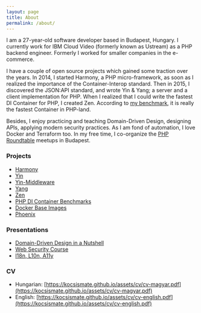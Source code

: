 ```yaml
---
layout: page
title: About
permalink: /about/
---
```


I am a 27-year-old software developer based in Budapest, Hungary. I currently work for IBM Cloud Video (formerly known
as Ustream) as a PHP backend engineer. Formerly I worked for smaller companies in the e-commerce.

I have a couple of open source projects which gained some traction over the years. In 2014, I started Harmony,
a PHP micro-framework, as soon as I realized the importance of the Container-Interop standard. Then in 2015, I discovered
the JSON:API standard, and wrote Yin & Yang; a server and a client implementation for PHP. When I realized that I could
write the fastest DI Container for PHP, I created Zen. According to [my benchmark](https://kocsismate.github.io/php/2017/01/20/benchmark-for-some-popular-di-containers/),
it is really the fastest Container in PHP-land.

Besides, I enjoy practicing and teaching Domain-Driven Design, designing APIs, applying modern security practices.
As I am fond of automation, I love Docker and Terraform too. In my free time, I co-organize the
[PHP Roundtable](https://www.meetup.com/preview/PHP-Roundtable-Budapest) meetups in Budapest.

### Projects

- [Harmony](https://github.com/woohoolabs/harmony)
- [Yin](https://github.com/woohoolabs/yin)
- [Yin-Middleware](https://github.com/woohoolabs/yin-middleware)
- [Yang](https://github.com/woohoolabs/yang)
- [Zen](https://github.com/woohoolabs/zen)
- [PHP DI Container Benchmarks](https://github.com/kocsismate/php-di-container-benchmarks)
- [Docker Base Images](https://github.com/woohoolabs/docker-base)
- [Phoenix](https://github.com/woohoolabs/phoenix)

### Presentations

- [Domain-Driven Design in a Nutshell](https://slides.com/kocsismate/ddd-1/)
- [Web Security Course](https://slides.com/kocsismate/websec-1/)
- [I18n, L10n, A11y](https://slides.com/kocsismate/i18n/)

### CV

- Hungarian: [https://kocsismate.github.io/assets/cv/cv-magyar.pdf](https://kocsismate.github.io/assets/cv/cv-magyar.pdf)
- English: [https://kocsismate.github.io/assets/cv/cv-english.pdf](https://kocsismate.github.io/assets/cv/cv-english.pdf)
